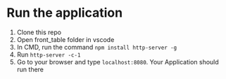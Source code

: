 # Run the application
1) Clone this repo
2) Open front_table folder in vscode
3) In CMD, run the command `npm install http-server -g`
4) Run `http-server -c-1`
5) Go to your browser and type `localhost:8080`. Your Application should run there
